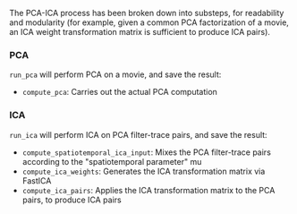 The PCA-ICA process has been broken down into substeps, for readability and modularity (for example, given a common PCA factorization of a movie, an ICA weight transformation matrix is sufficient to produce ICA pairs).

### PCA

`run_pca` will perform PCA on a movie, and save the result:
- `compute_pca`: Carries out the actual PCA computation

### ICA

`run_ica` will perform ICA on PCA filter-trace pairs, and save the result:
- `compute_spatiotemporal_ica_input`: Mixes the PCA filter-trace pairs according to the "spatiotemporal parameter" mu
- `compute_ica_weights`: Generates the ICA transformation matrix via FastICA
- `compute_ica_pairs`: Applies the ICA transformation matrix to the PCA pairs, to produce ICA pairs
